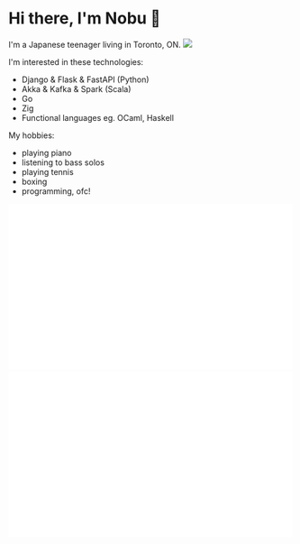 # Hi there, I'm Nobu 👋

I'm a Japanese teenager living in Toronto, ON. <img src="https://user-images.githubusercontent.com/60306074/160750010-f3fe0b78-0090-4f61-be39-9a9ba9f29b3a.gif" width="45"> 
<br>

I'm interested in these technologies:
 - Django & Flask & FastAPI (Python)
 - Akka & Kafka & Spark (Scala)
 - Go
 - Zig
 - Functional languages eg. OCaml, Haskell

My hobbies:
 - playing piano
 - listening to bass solos
 - playing tennis
 - boxing
 - programming, ofc!

<div align="center">

<!--
https://github.community/t/support-theme-context-for-images-in-light-vs-dark-mode/147981/84
-->
<a href="https://github.com/bichanna/github-stats#gh-dark-mode-only">
<img src="https://github.com/bichanna/github-stats/blob/master/generated/overview.svg#gh-dark-mode-only" />
<img src="https://github.com/bichanna/github-stats/blob/master/generated/languages.svg#gh-dark-mode-only" />
</a>

</div>



